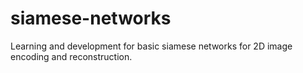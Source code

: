 # siamese-networks
Learning and development for basic siamese networks for 2D image encoding and reconstruction.
